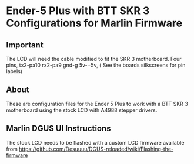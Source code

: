 
# Ender-5 Plus with BTT SKR 3 Configurations for Marlin Firmware

## Important

The LCD will need the cable modified to fit the SKR 3 motherboard.
Four pins, tx2-pa10 rx2-pa9 gnd-g 5v-+5v, ( See the boards silkscreens for pin labels)

## About

These are configuration files for the Ender 5 Plus to work with a BTT SKR 3 motherboard using the stock LCD with A4988 stepper drivers.

## Marlin DGUS UI Instructions

The stock LCD needs to be flashed with a custom LCD firmware available from https://github.com/Desuuuu/DGUS-reloaded/wiki/Flashing-the-firmware

